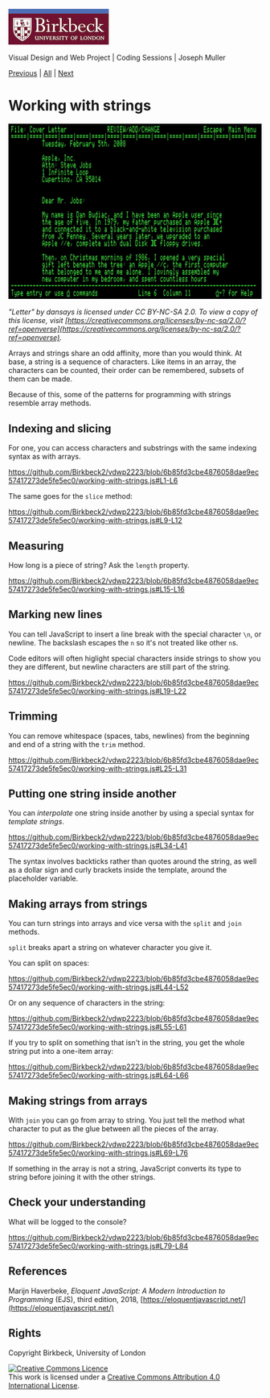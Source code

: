 ![Birkbeck, University of London](images/birkbeck-logo.jpg)

Visual Design and Web Project | Coding Sessions | Joseph Muller

[Previous](forming-data-sets-with-arrays.md) | [All](README.md) | [Next](using-loops.md)

# Working with strings

![Letter to Steve Jobs thanking him for the computer](images/letter-steve-jobs.jpg)

*"Letter" by dansays is licensed under CC BY-NC-SA 2.0. To view a copy of this license, visit [https://creativecommons.org/licenses/by-nc-sa/2.0/?ref=openverse](https://creativecommons.org/licenses/by-nc-sa/2.0/?ref=openverse).*

Arrays and strings share an odd affinity, more than you would think. At base, a string is a sequence of characters. Like items in an array, the characters can be counted, their order can be remembered, subsets of them can be made.

Because of this, some of the patterns for programming with strings resemble array methods.

## Indexing and slicing

For one, you can access characters and substrings with the same indexing syntax as with arrays.

https://github.com/Birkbeck2/vdwp2223/blob/6b85fd3cbe4876058dae9ec57417273de5fe5ec0/working-with-strings.js#L1-L6

The same goes for the `slice` method:

https://github.com/Birkbeck2/vdwp2223/blob/6b85fd3cbe4876058dae9ec57417273de5fe5ec0/working-with-strings.js#L9-L12

## Measuring

How long is a piece of string? Ask the `length` property.

https://github.com/Birkbeck2/vdwp2223/blob/6b85fd3cbe4876058dae9ec57417273de5fe5ec0/working-with-strings.js#L15-L16

## Marking new lines

You can tell JavaScript to insert a line break with the special character `\n`, or newline. The backslash escapes the `n` so it's not treated like other `n`s.

Code editors will often higlight special characters inside strings to show you they are different, but newline characters are still part of the string.

https://github.com/Birkbeck2/vdwp2223/blob/6b85fd3cbe4876058dae9ec57417273de5fe5ec0/working-with-strings.js#L19-L22

## Trimming

You can remove whitespace (spaces, tabs, newlines) from the beginning and end of a string with the `trim` method.

https://github.com/Birkbeck2/vdwp2223/blob/6b85fd3cbe4876058dae9ec57417273de5fe5ec0/working-with-strings.js#L25-L31

## Putting one string inside another

You can *interpolate* one string inside another by using a special syntax for *template strings*.

https://github.com/Birkbeck2/vdwp2223/blob/6b85fd3cbe4876058dae9ec57417273de5fe5ec0/working-with-strings.js#L34-L41

The syntax involves backticks rather than quotes around the string, as well as a dollar sign and curly brackets inside the template, around the placeholder variable.

## Making arrays from strings

You can turn strings into arrays and vice versa with the `split` and `join` methods.

`split` breaks apart a string on whatever character you give it.

You can split on spaces:

https://github.com/Birkbeck2/vdwp2223/blob/6b85fd3cbe4876058dae9ec57417273de5fe5ec0/working-with-strings.js#L44-L52

Or on any sequence of characters in the string:

https://github.com/Birkbeck2/vdwp2223/blob/6b85fd3cbe4876058dae9ec57417273de5fe5ec0/working-with-strings.js#L55-L61

If you try to split on something that isn't in the string, you get the whole string put into a one-item array:

https://github.com/Birkbeck2/vdwp2223/blob/6b85fd3cbe4876058dae9ec57417273de5fe5ec0/working-with-strings.js#L64-L66

## Making strings from arrays

With `join` you can go from array to string. You just tell the method what character to put as the glue between all the pieces of the array.

https://github.com/Birkbeck2/vdwp2223/blob/6b85fd3cbe4876058dae9ec57417273de5fe5ec0/working-with-strings.js#L69-L76

If something in the array is not a string, JavaScript converts its type to string before joining it with the other strings.

## Check your understanding

What will be logged to the console?

https://github.com/Birkbeck2/vdwp2223/blob/6b85fd3cbe4876058dae9ec57417273de5fe5ec0/working-with-strings.js#L79-L84

## References

Marijn Haverbeke, *Eloquent JavaScript: A Modern Introduction to Programming* (EJS), third edition, 2018, [https://eloquentjavascript.net/](https://eloquentjavascript.net/)

## Rights

Copyright Birkbeck, University of London

<a rel="license" href="http://creativecommons.org/licenses/by/4.0/"><img alt="Creative Commons Licence" src="https://i.creativecommons.org/l/by/4.0/88x31.png" /></a><br />This work is licensed under a <a rel="license" href="http://creativecommons.org/licenses/by/4.0/">Creative Commons Attribution 4.0 International License</a>.
